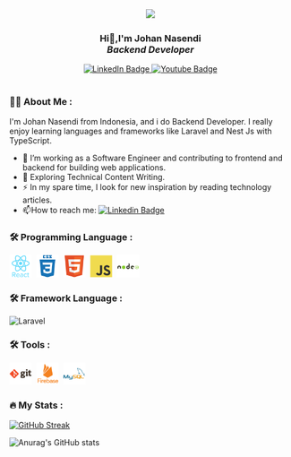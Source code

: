 <div id="header" align="center">
  <img src="https://i.ibb.co/3RVrMZ5/tes.png" width="200"/>
 <h3>
    Hi👋,I'm Johan Nasendi <br> <i>Backend Developer</i>
</h3>

  <div id="badges">
  <a href="https://www.linkedin.com/in/johannasendi/">
    <img src="https://img.shields.io/badge/LinkedIn-blue?style=for-the-badge&logo=linkedin&logoColor=white" alt="LinkedIn Badge"/>
  </a>
  <a href="https://www.youtube.com/channel/UCH1XAiQ851VQkDQ83Iwj5vg">
    <img src="https://img.shields.io/badge/YouTube-red?style=for-the-badge&logo=youtube&logoColor=white" alt="Youtube Badge"/>
  </a>
</div>
  <img src="https://komarev.com/ghpvc/?username=johan-nasendi&style=flat-square&color=blue" alt=""/>
  
</div>

### :woman_technologist: About Me :
I'm Johan Nasendi from Indonesia, and i do Backend Developer. I really enjoy learning languages and frameworks like Laravel and Nest Js with TypeScript.

- :telescope: I’m working as a Software Engineer and contributing to frontend and backend for building web applications.
- :seedling: Exploring Technical Content Writing.
- :zap: In my spare time, I look for new inspiration by reading technology articles.
- :mailbox:How to reach me: [![Linkedin Badge](https://img.shields.io/badge/-kakbar-blue?style=flat&logo=Linkedin&logoColor=white)](https://www.linkedin.com/in/johannasendi/)

### :hammer_and_wrench: Programming Language  :
<div>
  <img src="https://github.com/devicons/devicon/blob/master/icons/react/react-original-wordmark.svg" title="React" alt="React" width="40" height="40"/>&nbsp;
  <img src="https://github.com/devicons/devicon/blob/master/icons/css3/css3-plain-wordmark.svg"  title="CSS3" alt="CSS" width="40" height="40"/>&nbsp;
  <img src="https://github.com/devicons/devicon/blob/master/icons/html5/html5-original.svg" title="HTML5" alt="HTML" width="40" height="40"/>&nbsp;
  <img src="https://github.com/devicons/devicon/blob/master/icons/javascript/javascript-original.svg" title="JavaScript" alt="JavaScript" width="40" height="40"/>&nbsp;
  <img src="https://github.com/devicons/devicon/blob/master/icons/nodejs/nodejs-original-wordmark.svg" title="NodeJS" alt="NodeJS" width="40" height="40"/>&nbsp;
</div>

### :hammer_and_wrench: Framework Language  :
 <img src="https://i.ibb.co/bd6j45L/1200px-Laravel-svg.png" title="Laravel" alt="Laravel" width="40" height="40"/>&nbsp;

### :hammer_and_wrench: Tools :
  <img src="https://github.com/devicons/devicon/blob/master/icons/git/git-original-wordmark.svg" title="Git" alt="Git" width="40" height="40"/>&nbsp;
   <img src="https://github.com/devicons/devicon/blob/master/icons/firebase/firebase-plain-wordmark.svg" title="Firebase" alt="Firebase" width="40" height="40"/>&nbsp;
  <img src="https://github.com/devicons/devicon/blob/master/icons/mysql/mysql-original-wordmark.svg" title="MySQL"  alt="MySQL" width="40" height="40"/>&nbsp;
  
### :fire: My Stats :
[![GitHub Streak](http://github-readme-streak-stats.herokuapp.com?user=johan-nasendi&theme=elegant&hide_border=true)](https://git.io/streak-stats)

![Anurag's GitHub stats](https://github-readme-stats.vercel.app/api?username=johan-nasendi&theme=dark&show_icons=true)
